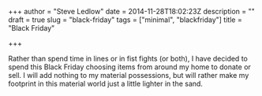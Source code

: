 +++
author = "Steve Ledlow"
date = 2014-11-28T18:02:23Z
description = ""
draft = true
slug = "black-friday"
tags = ["minimal", "blackfriday"]
title = "Black Friday"

+++


Rather than spend time in lines or in fist fights (or both), I have decided to spend this Black Friday choosing items from around my home to donate or sell. I will add nothing to my material possessions, but will rather make my footprint in this material world just a little lighter in the sand.
